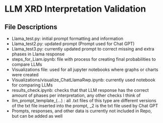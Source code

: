 # LLM XRD Interpretation Validation
## File Descriptions
- Llama_test.py: initial prompt formatting and information
- Llama_test2.py: updated prompt (Prompt used for Chat GPT)
- Llama_test3.py: currently updated prompt to correct missing and extra phases in Llama response
- steps_for_Liam.ipynb: file with process for creating final probabilities to compare LLMs
- Visualizations file: used for all jupyter notebooks where graphs or charts were created
- Visualizations/visualize_ChatLlamaRwp.ipynb: currently used notebook for comparing LLMs
- results_check.ipynb: checks that that LLM response has the correct amount of phases per interpretation, any other checks I think of
- llm_prompt_template_(...) : all .txt files of this type are different versions of the txt file inserted into the prompt, _2 is the txt file used by Chat GPT
- Prompts, responses, and other data is currently not included in Repo, but can be added as well
